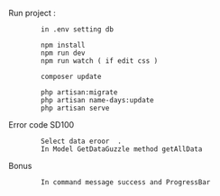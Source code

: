 Run project : 

            in .env setting db 

            npm install
            npm run dev
            npm run watch ( if edit css ) 

            composer update

            php artisan:migrate
            php artisan name-days:update
            php artisan serve

Error code SD100 

            Select data eroor  . 
            In Model GetDataGuzzle method getAllData 

Bonus 
            
            In command message success and ProgressBar 

